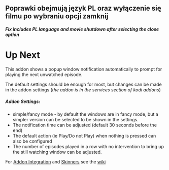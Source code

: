 ## Poprawki obejmują język PL oraz wyłączenie się filmu po wybraniu opcji zamknij

##### Fix includes PL language and movie shutdown after selecting the close option
# Up Next

This addon shows a popup window notification automatically to prompt for playing the next unwatched episode. 

The default settings should be enough for most, but changes can be made in the addon settings (*the addon is in the services section of kodi addons*)

##### Addon Settings:

  * simple/fancy mode - by default the windows are in fancy mode, but a simpler version can be selected to be shown in the settings.
  * The notification time can be adjusted (default 30 seconds before the end)
  * The default action (ie Play/Do not Play) when nothing is pressed can also be configured
  * The number of episodes played in a row with no intervention to bring up the still watching window can be adjusted.                                      

For [Addon Integration](https://github.com/im85288/service.upnext/wiki/Addon-Integration) and [Skinners](https://github.com/im85288/service.upnext/wiki/Skinners) see the [wiki](https://github.com/im85288/service.upnext/wiki)     
